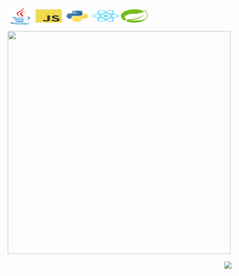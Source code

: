 <div style="display: inline_block"><br>
  <img align="center" alt="icon-java" height="40" width="60" src="https://raw.githubusercontent.com/devicons/devicon/master/icons/java/java-original.svg">
  <img align="center" alt="icon-javascript" height="30" width="60" src="https://raw.githubusercontent.com/devicons/devicon/master/icons/javascript/javascript-original.svg">
  <img align="center" alt="icon-python" height="30" width="60" src="https://raw.githubusercontent.com/devicons/devicon/master/icons/python/python-original.svg">
  <img align="center" alt="icon-react-native" height="30" width="60" src="https://raw.githubusercontent.com/devicons/devicon/master/icons/react/react-original.svg">
  <img align="center" alt="icon-spring" height="30" width="60" src="https://raw.githubusercontent.com/devicons/devicon/master/icons/spring/spring-original.svg">
  
</div>
</div>

<p align="center">
  <img  width="500" height="500" src="https://user-images.githubusercontent.com/108297008/205271053-fe33f40d-55ef-4e53-b2d0-93e35edd459e.png">
</p>

<p align="right">
  <a href="https://www.linkedin.com/in/wallace-tavares-356897a5/" target="_blank">
    <img src="https://img.shields.io/badge/-LinkedIn-%230077B5?style=for-the-badge&logo=linkedin&logoColor=white" target="_blank">
  </a>
</p>
